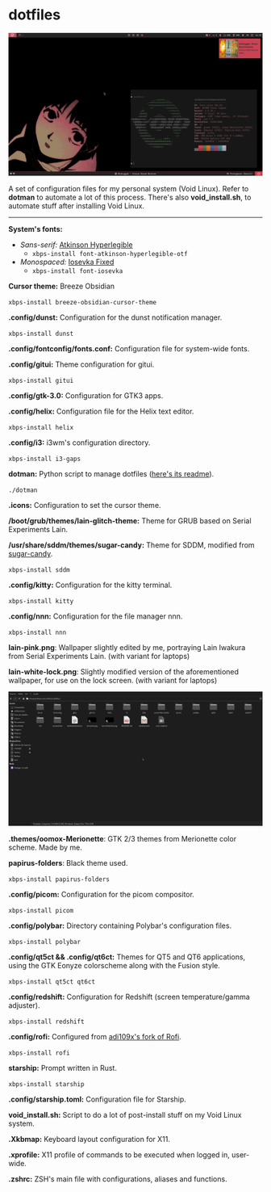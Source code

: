 # dotfiles

![desktop + dunst + terminal](screenshots/2022-12-03_16-19-14.png)

A set of configuration files for my personal system (Void Linux). Refer to **dotman** to automate a lot of this process. There's also **void_install.sh**, to automate stuff after installing Void Linux.

---

**System's fonts:** 

- _Sans-serif:_ [Atkinson Hyperlegible](https://brailleinstitute.org/freefont)
	- `xbps-install font-atkinson-hyperlegible-otf`
- _Monospaced:_ [Iosevka Fixed](https://github.com/be5invis/Iosevka)
	- `xbps-install font-iosevka`

**Cursor theme:** Breeze Obsidian

`xbps-install breeze-obsidian-cursor-theme`

**.config/dunst:** Configuration for the dunst notification manager.

`xbps-install dunst`

**.config/fontconfig/fonts.conf:** Configuration file for system-wide fonts.

**.config/gitui:** Theme configuration for gitui.

`xbps-install gitui`

**.config/gtk-3.0:** Configuration for GTK3 apps.

**.config/helix:** Configuration file for the Helix text editor.

`xbps-install helix`

**.config/i3:** i3wm's configuration directory.

`xbps-install i3-gaps`

**dotman:** Python script to manage dotfiles ([here's its readme](https://github.com/sirkhancision/dotfiles/blob/i3wm/DOTMAN_README.md)).

`./dotman`

**.icons:** Configuration to set the cursor theme.

**/boot/grub/themes/lain-glitch-theme:** Theme for GRUB based on Serial Experiments Lain.

**/usr/share/sddm/themes/sugar-candy:** Theme for SDDM, modified from [sugar-candy](https://store.kde.org/p/1312658/).

`xbps-install sddm`

**.config/kitty:** Configuration for the kitty terminal.

`xbps-install kitty`

**.config/nnn:** Configuration for the file manager nnn.

`xbps-install nnn`

**lain-pink.png**: Wallpaper slightly edited by me, portraying Lain Iwakura from Serial Experiments Lain. (with variant for laptops)

**lain-white-lock.png**: Slightly modified version of the aforementioned wallpaper, for use on the lock screen. (with variant for laptops)

![oomox-Merionette theme + black folder theme + Papirus icons](screenshots/2022-12-03_04-04-06.png)

**.themes/oomox-Merionette**: GTK 2/3 themes from Merionette color scheme. Made by me.

**papirus-folders**: Black theme used.

`xbps-install papirus-folders`

**.config/picom:** Configuration for the picom compositor.

`xbps-install picom`

**.config/polybar:** Directory containing Polybar's configuration files.

`xbps-install polybar`

**.config/qt5ct && .config/qt6ct:** Themes for QT5 and QT6 applications, using the GTK Eonyze colorscheme along with the Fusion style.

`xbps-install qt5ct qt6ct`

**.config/redshift:** Configuration for Redshift (screen temperature/gamma adjuster).

`xbps-install redshift`

**.config/rofi:** Configured from [adi109x's fork of Rofi](https://github.com/adi1090x/rofi).

`xbps-install rofi`

**starship:** Prompt written in Rust.

`xbps-install starship`

**.config/starship.toml:** Configuration file for Starship.

**void_install.sh:** Script to do a lot of post-install stuff on my Void Linux system.

**.Xkbmap:** Keyboard layout configuration for X11.

**.xprofile:** X11 profile of commands to be executed when logged in, user-wide.

**.zshrc:** ZSH's main file with configurations, aliases and functions.
